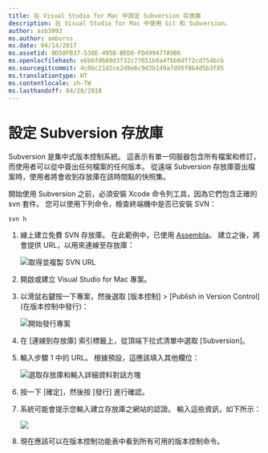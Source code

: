 ```yaml
---
title: 在 Visual Studio for Mac 中設定 Subversion 存放庫
description: 在 Visual Studio for Mac 中使用 Git 和 Subversion。
author: asb3993
ms.author: amburns
ms.date: 04/14/2017
ms.assetid: 0D58FB37-530E-495B-BED6-FD499477A9B6
ms.openlocfilehash: e6b6fd600d3f32c77651b9a4fbb0dff2cd754bcb
ms.sourcegitcommit: 4c0bc21d2ce2d8e6c9d3b149a7d95f0b4d5b3f85
ms.translationtype: HT
ms.contentlocale: zh-TW
ms.lasthandoff: 04/20/2018
---
```

# <a name="setting-up-a-subversion-repository"></a>設定 Subversion 存放庫

Subversion 是集中式版本控制系統。 這表示有單一伺服器包含所有檔案和修訂，而使用者可以從中簽出任何檔案的任何版本。 從遠端 Subversion 存放庫簽出檔案時，使用者將會收到存放庫在該時間點的快照集。

開始使用 Subversion 之前，必須安裝 Xcode 命令列工具，因為它們包含正確的 svn 套件。 您可以使用下列命令，檢查終端機中是否已安裝 SVN：

`svn h`

1. 線上建立免費 SVN 存放庫。 在此範例中，已使用 [Assembla](https://app.assembla.com/)。 建立之後，將會提供 URL，以用來連線至存放庫： 

    ![取得並複製 SVN URL](media/version-control-subversion1-sml.png)

2. 開啟或建立 Visual Studio for Mac 專案。

3. 以滑鼠右鍵按一下專案，然後選取 [版本控制] > [Publish in Version Control] (在版本控制中發行)： 

    ![開始發行專案](media/version-control-subversion2.png)

4. 在 [連線到存放庫] 索引標籤上，從頂端下拉式清單中選取 [Subversion]。

5. 輸入步驟 1 中的 URL。 根據預設，這應該填入其他欄位： 

    ![選取存放庫和輸入詳細資料對話方塊](media/version-control-subversion3.png)

7. 按一下 [確定]，然後按 [發行] 進行確認。

7. 系統可能會提示您輸入建立存放庫之網站的認證。 輸入這些資訊，如下所示：

    ![](media/version-control-subversion5.png)

8.  現在應該可以在版本控制功能表中看到所有可用的版本控制命令。


